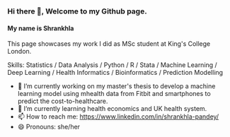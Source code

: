 ### Hi there 👋, Welcome to my Github page.
#### My name is Shrankhla

This page showcases my work I did as MSc student at King's College London.

Skills: Statistics / Data Analysis / Python / R / Stata / Machine Learning / Deep Learning / Health Informatics / Bioinformatics / Prediction Modelling

- 🔭 I’m currently working on my master's thesis to develop a machine learning model using mhealth data from Fitbit and smartphones to predict the cost-to-healthcare. 
- 🌱 I’m currently learning health economics and UK health system.
- 📫 How to reach me: https://www.linkedin.com/in/shrankhla-pandey/ 
- 😄 Pronouns: she/her



